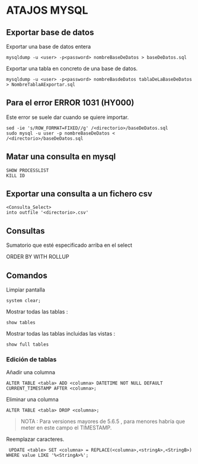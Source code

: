 # ATAJOS MYSQL
## Exportar base de datos

Exportar una base de datos entera

````
mysqldump -u <user> -p<password> nombreBaseDeDatos > baseDeDatos.sql
````
Exportar una tabla en concreto de una base de datos.
````
mysqldump -u <user> -p<password> nombreBasdeDatos tablaDeLaBaseDeDatos > NombreTablaAExportar.sql
````
## Para el error ERROR 1031 (HY000)

Este error se suele dar cuando se quiere importar.
````
sed -ie 's/ROW_FORMAT=FIXED//g' /<directorio>/baseDeDatos.sql 
sudo mysql -u user -p nombreBaseDeDatos < /<directorio>/baseDeDatos.sql 

````
## Matar una consulta en mysql
````
SHOW PROCESSLIST
KILL ID
````
## Exportar una consulta a un fichero csv

````
<Consulta_Select>
into outfile '<directorio>.csv' 
````
## Consultas

Sumatorio que esté especificado arriba en el select

ORDER BY <campo> WITH ROLLUP

## Comandos
Limpiar pantalla 
```
system clear;
```
Mostrar todas las tablas  : 
```
show tables
```
Mostrar todas las tablas incluidas las vistas : 
```
show full tables
```
### Edición de tablas

Añadir una columna
````
ALTER TABLE <tabla> ADD <columna> DATETIME NOT NULL DEFAULT CURRENT_TIMESTAMP AFTER <columna>;
````
Eliminar una columna
````
ALTER TABLE <tabla> DROP <columna>;
````

> NOTA : Para versiones mayores de 5.6.5 , para menores habría que meter en este campo el TIMESTAMP.

Reemplazar caracteres.
````
 UPDATE <table> SET <columna> = REPLACE(<columna>,<stringA>,<StringB>) WHERE value LIKE '%<StringA>%';
````
